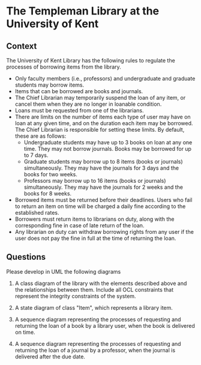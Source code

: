 # The Templeman Library at the University of Kent

## Context

The University of Kent Library has the following rules to regulate the processes of borrowing items from the library.

* Only faculty members (i.e., professors) and undergraduate and graduate students may borrow items.
* Items that can be borrowed are books and journals.
* The Chief Librarian may temporarily suspend the loan of any item, or cancel them when they are no longer in loanable condition.
* Loans must be requested from one of the librarians. 
* There are limits on the number of items each type of user may have on loan at any given time, and on the duration each item may be borrowed. The Chief Librarian is responsible for setting these limits. By default, these are as follows:
    * Undergraduate students may have up to 3 books on loan at any one time. They may not borrow journals. Books may be borrowed for up to 7 days.
    * Graduate students may borrow up to 8 items (books or journals) simultaneously. They may have the journals for 3 days and the books for two weeks. 
    * Professors may borrow up to 16 items (books or journals) simultaneously. They may have the journals for 2 weeks and the books for 8 weeks. 
* Borrowed items must be returned before their deadlines. Users who fail to return an item on time will be charged a daily fine according to the established rates. 
* Borrowers must return items to librarians on duty, along with the corresponding fine in case of late return of the loan.
* Any librarian on duty can withdraw borrowing rights from any user if the user does not pay the fine in full at the time of returning the loan.

## Questions

Please develop in UML the following diagrams

1. A class diagram of the library with the elements described above and the relationships between them. Include all OCL constraints that represent the integrity constraints of the system.

2. A state diagram of class "Item", which represents a library item.

3. A sequence diagram representing the processes of requesting and returning the loan of a book by a library user, when the book is delivered on time.

4. A sequence diagram representing the processes of requesting and returning the loan of a journal by a professor, when the journal is delivered after the due date.






 









